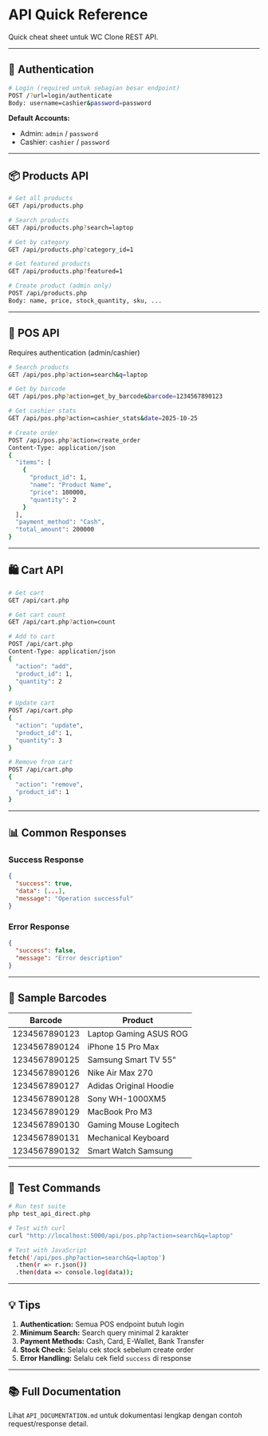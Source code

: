 # API Quick Reference

Quick cheat sheet untuk WC Clone REST API.

---

## 🔐 Authentication

```bash
# Login (required untuk sebagian besar endpoint)
POST /?url=login/authenticate
Body: username=cashier&password=password
```

**Default Accounts:**
- Admin: `admin` / `password`
- Cashier: `cashier` / `password`

---

## 📦 Products API

```bash
# Get all products
GET /api/products.php

# Search products
GET /api/products.php?search=laptop

# Get by category
GET /api/products.php?category_id=1

# Get featured products
GET /api/products.php?featured=1

# Create product (admin only)
POST /api/products.php
Body: name, price, stock_quantity, sku, ...
```

---

## 🛒 POS API

Requires authentication (admin/cashier)

```bash
# Search products
GET /api/pos.php?action=search&q=laptop

# Get by barcode
GET /api/pos.php?action=get_by_barcode&barcode=1234567890123

# Get cashier stats
GET /api/pos.php?action=cashier_stats&date=2025-10-25

# Create order
POST /api/pos.php?action=create_order
Content-Type: application/json
{
  "items": [
    {
      "product_id": 1,
      "name": "Product Name",
      "price": 100000,
      "quantity": 2
    }
  ],
  "payment_method": "Cash",
  "total_amount": 200000
}
```

---

## 🛍️ Cart API

```bash
# Get cart
GET /api/cart.php

# Get cart count
GET /api/cart.php?action=count

# Add to cart
POST /api/cart.php
Content-Type: application/json
{
  "action": "add",
  "product_id": 1,
  "quantity": 2
}

# Update cart
POST /api/cart.php
{
  "action": "update",
  "product_id": 1,
  "quantity": 3
}

# Remove from cart
POST /api/cart.php
{
  "action": "remove",
  "product_id": 1
}
```

---

## 📊 Common Responses

### Success Response
```json
{
  "success": true,
  "data": [...],
  "message": "Operation successful"
}
```

### Error Response
```json
{
  "success": false,
  "message": "Error description"
}
```

---

## 🔢 Sample Barcodes

| Barcode | Product |
|---------|---------|
| 1234567890123 | Laptop Gaming ASUS ROG |
| 1234567890124 | iPhone 15 Pro Max |
| 1234567890125 | Samsung Smart TV 55" |
| 1234567890126 | Nike Air Max 270 |
| 1234567890127 | Adidas Original Hoodie |
| 1234567890128 | Sony WH-1000XM5 |
| 1234567890129 | MacBook Pro M3 |
| 1234567890130 | Gaming Mouse Logitech |
| 1234567890131 | Mechanical Keyboard |
| 1234567890132 | Smart Watch Samsung |

---

## 🧪 Test Commands

```bash
# Run test suite
php test_api_direct.php

# Test with curl
curl "http://localhost:5000/api/pos.php?action=search&q=laptop"

# Test with JavaScript
fetch('/api/pos.php?action=search&q=laptop')
  .then(r => r.json())
  .then(data => console.log(data));
```

---

## 💡 Tips

1. **Authentication:** Semua POS endpoint butuh login
2. **Minimum Search:** Search query minimal 2 karakter
3. **Payment Methods:** Cash, Card, E-Wallet, Bank Transfer
4. **Stock Check:** Selalu cek stock sebelum create order
5. **Error Handling:** Selalu cek field `success` di response

---

## 📚 Full Documentation

Lihat `API_DOCUMENTATION.md` untuk dokumentasi lengkap dengan contoh request/response detail.
